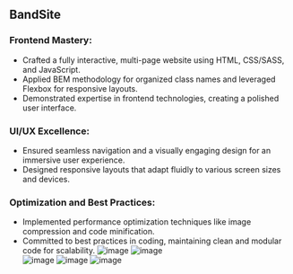 ## BandSite
### Frontend Mastery:
- Crafted a fully interactive, multi-page website using HTML, CSS/SASS, and JavaScript.
- Applied BEM methodology for organized class names and leveraged Flexbox for responsive layouts.
- Demonstrated expertise in frontend technologies, creating a polished user interface.
### UI/UX Excellence:

- Ensured seamless navigation and a visually engaging design for an immersive user experience.
- Designed responsive layouts that adapt fluidly to various screen sizes and devices.
### Optimization and Best Practices:

- Implemented performance optimization techniques like image compression and code minification.
- Committed to best practices in coding, maintaining clean and modular code for scalability.
![image](https://github.com/Rajandeep56/BandSite/assets/73456764/2a4ac625-6ca9-43ca-98fe-d159ed68daf9)
![image](https://github.com/Rajandeep56/BandSite/assets/73456764/0436fceb-252e-404b-b4b9-39725fb16d70)\
![image](https://github.com/Rajandeep56/BandSite/assets/73456764/39d6be6b-3681-4054-b408-bac6f3b5d170)
![image](https://github.com/Rajandeep56/BandSite/assets/73456764/a5bc5782-6c22-4583-98cd-b307b55291c2)
![image](https://github.com/Rajandeep56/BandSite/assets/73456764/672614b2-ea07-48f0-9bc7-9b21a40812a3)





